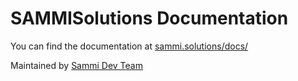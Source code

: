 # SAMMISolutions Documentation 
You can find the documentation at [sammi.solutions/docs/](https://sammi.solutions/docs)

Maintained by [Sammi Dev Team](https://www.patreon.com/lb2devs?fan_landing=true)



 
